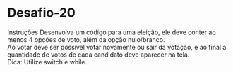 # Desafio-20
Instruções
Desenvolva um código para uma eleição, ele deve conter ao menos 4 opções de voto, além da opção nulo/branco. <br>
Ao votar deve ser possível votar novamente ou sair da votação, e ao final a quantidade de votos de cada candidato deve aparecer na tela.<br> Dica: Utilize switch e while.
